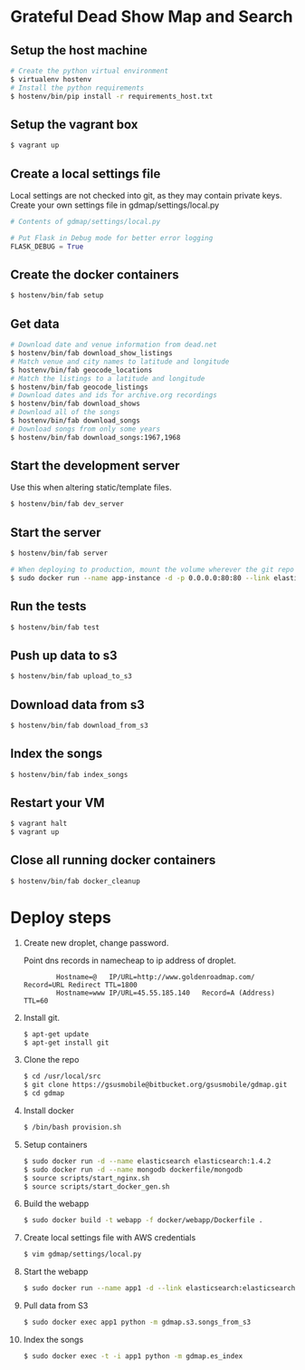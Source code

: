 # Grateful Dead Show Map and Search

## Setup the host machine

```bash
# Create the python virtual environment
$ virtualenv hostenv
# Install the python requirements
$ hostenv/bin/pip install -r requirements_host.txt
```

## Setup the vagrant box

```bash
$ vagrant up
```

## Create a local settings file

Local settings are not checked into git, as they may contain private keys.
Create your own settings file in gdmap/settings/local.py
```python
# Contents of gdmap/settings/local.py

# Put Flask in Debug mode for better error logging
FLASK_DEBUG = True
```

## Create the docker containers
```bash
$ hostenv/bin/fab setup
```

## Get data
```bash
# Download date and venue information from dead.net
$ hostenv/bin/fab download_show_listings
# Match venue and city names to latitude and longitude
$ hostenv/bin/fab geocode_locations
# Match the listings to a latitude and longitude
$ hostenv/bin/fab geocode_listings
# Download dates and ids for archive.org recordings
$ hostenv/bin/fab download_shows
# Download all of the songs
$ hostenv/bin/fab download_songs
# Download songs from only some years
$ hostenv/bin/fab download_songs:1967,1968
```

## Start the development server

Use this when altering static/template files.

```bash
$ hostenv/bin/fab dev_server
```

## Start the server

```bash
$ hostenv/bin/fab server

# When deploying to production, mount the volume wherever the git repo was cloned, e.g.
$ sudo docker run --name app-instance -d -p 0.0.0.0:80:80 --link elasticsearch:elasticsearch --link mongodb:mongodb --volume=/usr/local/src/gdmap:/gdmap webapp
```

## Run the tests

```bash
$ hostenv/bin/fab test
```

## Push up data to s3

```bash
$ hostenv/bin/fab upload_to_s3
```

## Download data from s3

```bash
$ hostenv/bin/fab download_from_s3
```

## Index the songs

```bash
$ hostenv/bin/fab index_songs
```

## Restart your VM

```bash
$ vagrant halt
$ vagrant up
```

## Close all running docker containers

```bash
$ hostenv/bin/fab docker_cleanup
```

# Deploy steps

1. Create new droplet, change password.
    
    Point dns records in namecheap to ip address of droplet.

    ```
            Hostname=@   IP/URL=http://www.goldenroadmap.com/   Record=URL Redirect TTL=1800
            Hostname=www IP/URL=45.55.185.140   Record=A (Address)     TTL=60
    ```

2. Install git.
    
    ```bash
    $ apt-get update
    $ apt-get install git
    ```

3. Clone the repo
    
    ```bash
    $ cd /usr/local/src
    $ git clone https://gsusmobile@bitbucket.org/gsusmobile/gdmap.git
    $ cd gdmap
    ```

4. Install docker
    
    ```bash
    $ /bin/bash provision.sh
    ```

5. Setup containers

    ```bash
    $ sudo docker run -d --name elasticsearch elasticsearch:1.4.2
    $ sudo docker run -d --name mongodb dockerfile/mongodb
    $ source scripts/start_nginx.sh
    $ source scripts/start_docker_gen.sh
    ```

6. Build the webapp

    ```bash
    $ sudo docker build -t webapp -f docker/webapp/Dockerfile .
    ```

7. Create local settings file with AWS credentials

    ```bash
    $ vim gdmap/settings/local.py
    ```

8. Start the webapp

    ```bash
    $ sudo docker run --name app1 -d --link elasticsearch:elasticsearch --link mongodb:mongodb -e VIRTUAL_HOST=www.goldenroadmap.com --volume=$(pwd):/gdmap webapp
    ```

9. Pull data from S3

    ```bash
    $ sudo docker exec app1 python -m gdmap.s3.songs_from_s3
    ```

10. Index the songs

    ```bash
    $ sudo docker exec -t -i app1 python -m gdmap.es_index
    ```

